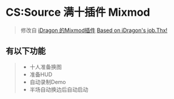 # CS:Source 满十插件 Mixmod 

> 修改自 [iDragon 的Mixmod插件](https://forums.alliedmods.net/showthread.php?p=1512637)
> [Based on iDragon's job.Thx!](https://forums.alliedmods.net/showthread.php?p=1512637)
## 有以下功能
> * 十人准备换图
> * 准备HUD
> * 自动录制Demo
> * 半场自动换边后自动启动
